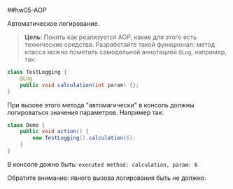 ##hw05-AOP

Автоматическое логирование.

>**Цель**: Понять как реализуется AOP, какие для этого есть технические средства.
Разработайте такой функционал:
метод класса можно пометить самодельной аннотацией `@Log`, например, так:

```java
class TestLogging {
    @Log
    public void calculation(int param) {};
}
```

При вызове этого метода "автомагически" в консоль должны логироваться значения параметров.
Например так:

```java
class Demo {
    public void action() {
        new TestLogging().calculation(6);
    }
}
```

В консоле дожно быть:
`executed method: calculation, param: 6`

Обратите внимание: явного вызова логирования быть не должно.